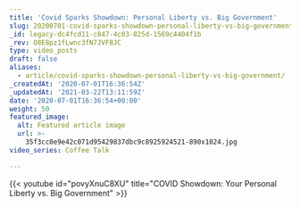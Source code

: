 ```yaml
---
title: 'Covid Sparks Showdown: Personal Liberty vs. Big Government'
slug: 20200701-covid-sparks-showdown-personal-liberty-vs-big-government
_id: legacy-dc4fcd11-c847-4c03-825d-1569c4404f1b
_rev: O8E8pz1fLwnc3fN7JVF8JC
type: video_posts
draft: false
aliases:
  - article/covid-sparks-showdown-personal-liberty-vs-big-government/
_createdAt: '2020-07-01T16:36:54Z'
_updatedAt: '2021-03-22T13:11:59Z'
date: '2020-07-01T16:36:54+00:00'
weight: 50
featured_image:
  alt: Featured article image
  url: >-
    35f3cc0e9e42c071d95429837dbc9c8925924521-890x1024.jpg
video_series: Coffee Talk

---
```

{{< youtube id="povyXnuC8XU" title="COVID Showdown: Your Personal Liberty vs. Big Government" >}}